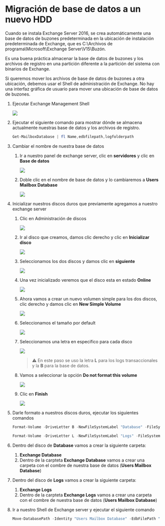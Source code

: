 # Migración de base de datos a un nuevo HDD

Cuando se instala Exchange Server 2016, se crea automáticamente una base de datos de buzones predeterminada en la ubicación de instalación predeterminada de Exchange, que es C:\Archivos de programa\Microsoft\Exchange Server\V15\Buzón.

Es una buena práctica almacenar la base de datos de buzones y los archivos de registro en una partición diferente a la partición del sistema con binarios de Exchange.

Si queremos mover los archivos de base de datos de buzones a otra ubicación, debemos usar el Shell de administración de Exchange. No hay una interfaz gráfica de usuario para mover una ubicación de base de datos de buzones.

1. Ejecutar Exchange Management Shell

    ![](./images/exchange-shell.png)

2. Ejecutar el siguiente comando para mostrar dónde se almacena actualmente nuestras base de datos y los archivos de registro.

    ```powershell
    Get-MailboxDatabase | fl Name,edbfilepath,logfolderpath
    ```

3. Cambiar el nombre de nuestra base de datos

    1. Ir a nuestro panel de exchange server, clic en **servidores** y clic en **Base de datos**

        ![](./images/exchange-server-panel-db.png)

    2. Doble clic en el nombre de base de datos y lo cambiaremos a **Users Mailbox Database**

        ![](./images/exchange-server-panel-db-1.png)

4. Inicializar nuestros discos duros que previamente agregamos a nuestro exchange server
    1. Clic en Administración de discos

        ![](./images/exchange-disk-mng.png)

    2. Ir al disco que creamos, damos clic derecho y clic en **Inicializar disco** 

        ![](./images/exchange-initialize-disk.png)

    3. Seleccionamos los dos discos y damos clic en **siguiente**

        ![](./images/exchange-initialize-disk-1.png)

    4. Una vez inicializado veremos que el disco esta en estado **Online**

        ![](./images/exchange-initialize-disk-2.png)

    5. Ahora vamos a crear un nuevo volumen simple para los dos discos, clic derecho y damos clic en **New Simple Volume**

        ![](./images/exchange-initialize-disk-3.png)

    6. Seleccionamos el tamaño por default

        ![](./images/exchange-initialize-disk-4.png)

    7. Seleccionamos una letra en especifico para cada disco

        ![](./images/exchange-initialize-disk-5.png)

        > :warning: En este paso se uso la letra **L** para los logs transaccionales y la **B** para la base de datos.

    8. Vamos a seleccionar la opción **Do not format this volume**

        ![](./images/exchange-initialize-disk-6.png)

    9. Clic en **Finish**

        ![](./images/exchange-initialize-disk-7.png)

5. Darle formato a nuestros discos duros, ejecutar los siguientes comandos

    ```powershell
    Format-Volume -DriveLetter B -NewFileSystemLabel "Database" -FileSystem REFS -SetIntegrityStreams $false
    ```
    ```powershell
    Format-Volume -DriveLetter L -NewFileSystemLabel "Logs" -FileSystem REFS -SetIntegrityStreams $false
    ```

6. Dentro del disco de **Database** vamos a crear la siguiente carpeta:
    1. **Exchange Database**
    2. Dentro de la carpteta **Exchange Database** vamos a crear una carpeta con el combre de nuestra base de datos (**Users Mailbox Database**)

7. Dentro del disco de **Logs** vamos a crear la siguiente carpeta:
    1. **Exchange Logs**
    2. Dentro de la carpteta **Exchange Logs** vamos a crear una carpeta con el combre de nuestra base de datos (**Users Mailbox Database**)

7. Ir a nuestro Shell de Exchange server y ejecutar el siguiente comando

    ```powershell
    Move-DatabasePath -Identity "Users Mailbox Database" -EdbFilePath "B:\Exchange Database\Users Mailbox Database\Users Mailbox Database.edb" -LogFolderPath "L:\Exchange Logs\Users Mailbox Database\"
    ```